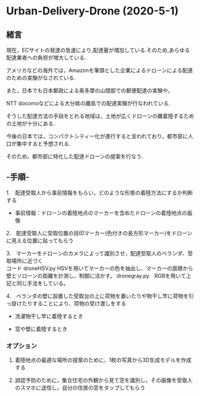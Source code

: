 # Urban-Delivery-Drone (2020-5-1)

## 緒言

現在，ECサイトの発達の急速により,配達量が増加している.そのため,あらゆる配達業者への負担が増大している.  

アメリカなどの海外では，Amazonを筆頭とした企業によるドローンによる配達のための実験がなされている.  

また，日本でも日本郵政による奥多摩の山間部での郵便配達の実験や，  

NTT docomoなどによる大分県の離島での配達実験が行なわれている.  

そうした配達方法の手段をとれる地域は，土地が広くドローンの離着陸するための土地が十分にある.  

今後の日本では，コンパクトシティー化が進行すると言われており，都市部に人口が集中すると予想される.  

そのため，都市部に特化した配達ドローンの提案を行なう.  

## -手順-
1.　配達受取人から事前情報をもらい，どのような形態の着陸方法にするか判断する    
* 事前情報：ドローンの着陸地点のマーカーを含めたドローンの着陸地点の画像   

2.　配達受取人に受取位置の目印マーカー(色付きの長方形マーカー)をドローンに見える位置に貼ってもらう  

3.　マーカーをドローンのカメラによって識別させ，配達受取人のベランダ、受取場所に近づく  
コード
droneHSV.py   HSVを用いてマーカーの色を抽出し、マーカーの面積から壁とソローンの距離を計測し、制御に活かす。
dronegray.py　RGBを用いて上記と同じ手法をしている。

4.　ベランダの壁に設置した受取台の上に荷物を置いたりや物干し竿に荷物を引っ掛けたりすることにより、荷物の受け渡しをする

* 洗濯物干し竿に着陸するとき  

* 窓や壁に着陸するとき  

### オプション
1. 着陸地点の最適な場所の提案のために、1枚の写真から3D生成モデルを作成する

2. 誤認予防のために，集合住宅の外観から見て窓を識別し，その画像を受取人のスマホに送信し，自分の住居の窓をタップしてもらう
